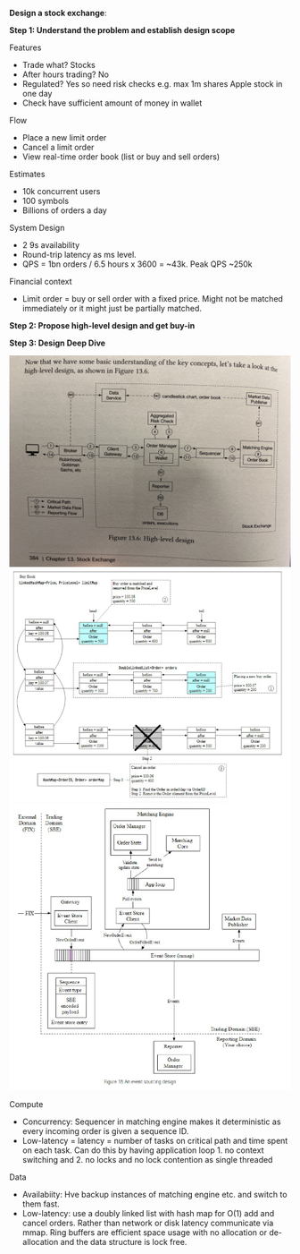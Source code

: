**Design a stock exchange**:

**Step 1: Understand the problem and establish design scope**

Features
* Trade what? Stocks
* After hours trading? No
* Regulated? Yes so need risk checks e.g. max 1m shares Apple stock in one day
* Check have sufficient amount of money in wallet

Flow
* Place a new limit order
* Cancel a limit order
* View real-time order book (list or buy and sell orders)

Estimates
* 10k concurrent users
* 100 symbols
* Billions of orders a day

System Design
* 2 9s availability
* Round-trip latency as ms level.
* QPS = 1bn orders / 6.5 hours x 3600 = ~43k. Peak QPS ~250k

Financial context
* Limit order = buy or sell order with a fixed price. Might not be matched immediately or it might just be partially matched.

**Step 2: Propose high-level design and get buy-in**

**Step 3: Design Deep Dive**

![image info](./../../../images/stock_exchange.png)
![image info](./../../../images/orders_data_structure.png)
![image info](./../../../images/event_sourcing_stock.png)

Compute
* Concurrency: Sequencer in matching engine makes it deterministic as every incoming order is given a sequence ID. 
* Low-latency = latency = number of tasks on critical path and time spent on each task. Can do this by having application loop 1. no context switching and 2. no locks and no lock contention as single threaded

Data
* Availabiity: Hve backup instances of matching engine etc. and switch to them fast. 
* Low-latency: use a doubly linked list with hash map for O(1) add and cancel orders. Rather than network or disk latency communicate via mmap. Ring buffers are efficient space usage with no allocation or de-allocation and the data structure is lock free. 